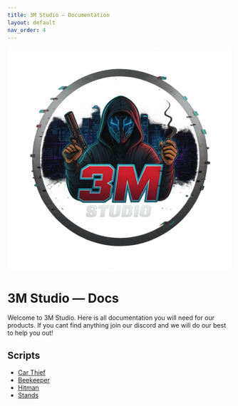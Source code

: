 ```yaml
---
title: 3M Studio — Documentation
layout: default
nav_order: 4
---
```


<div class="hero">
  <img src="/assets/images/3m-banner.png" alt="3M Studio">
  <div>
    <h1>3M Studio — Docs</h1>
    <p>Welcome to 3M Studio. Here is all documentation you will need for our products. If you cant find anything join our discord and we will do our best to help you out!</p>
  </div>
</div>

## Scripts
- [Car Thief](car-thief/index.md)
- [Beekeeper](beekeeper/index.md)
- [Hitman](hitman/index.md)
- [Stands](stands/index.md)
